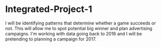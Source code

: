 # Integrated-Project-1
I will be identifying patterns that determine whether a game succeeds or not. This will allow me to spot potential big winner and plan advertising campaigns. I'm working with data going back to 2016 and I will be pretending to planning a campaign for 2017. 
